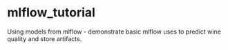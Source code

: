 # mlflow_tutorial

Using models from mlflow - demonstrate basic mlflow uses to predict wine quality and store artifacts. 
